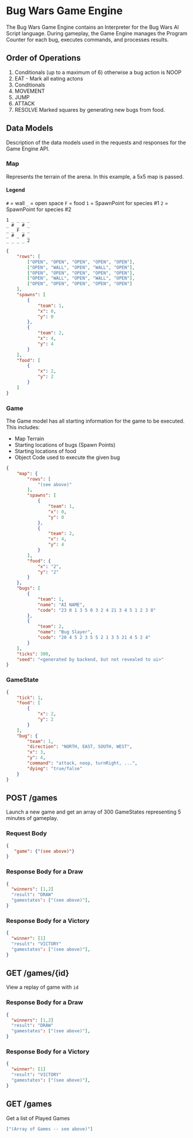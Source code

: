 # Bug Wars Game Engine
The Bug Wars Game Engine contains an Interpreter for the Bug Wars AI Script language.  During gameplay, the Game Engine manages the Program Counter for each bug, executes commands, and processes results.

## Order of Operations
1. Conditionals (up to a maximum of 6) otherwise a bug action is NOOP
2. EAT - Mark all eating actons
3. Conditionals
4. MOVEMENT
5. JUMP
6. ATTACK
7. RESOLVE Marked squares by generating new bugs from food.

## Data Models
Description of the data models used in the requests and responses for the Game Engine API.

### Map
Represents the terrain of the arena.  In this example, a 5x5 map is passed.

#### Legend
`#` = wall
`_` = open space
`F` = food
`1` = SpawnPoint for species #1
`2` = SpawnPoint for species #2

```
1 _ _ _ _
_ # _ # _
_ _ F _ _
_ # _ # _
_ _ _ _ 2
```

```json
{
    "rows": [
        ["OPEN", "OPEN", "OPEN", "OPEN", "OPEN"],
        ["OPEN", "WALL", "OPEN", "WALL", "OPEN"],
        ["OPEN", "OPEN", "OPEN", "OPEN", "OPEN"],
        ["OPEN", "WALL", "OPEN", "WALL", "OPEN"],
        ["OPEN", "OPEN", "OPEN", "OPEN", "OPEN"]
    ],
    "spawns": [
        {
            "team": 1,
            "x": 0,
            "y": 0
        },
        {
            "team": 2,
            "x": 4,
            "y": 4
        }
    ],
    "food": [
        {
            "x": 2,
            "y": 2
        }
    ]
}
```
### Game
The Game model has all starting information for the game to be executed.  This includes:
* Map Terrain
* Starting locations of bugs (Spawn Points)
* Starting locations of food
* Object Code used to execute the given bug

```json
{
    "map": {
        "rows": [
            "(see above)"
        ],
        "spawns": [
            {
                "team": 1,
                "x": 0,
                "y": 0
            },
            {
                "team": 2,
                "x": 4,
                "y": 4
            }
        ],
        "food": {
            "x": "2",
            "y": "2"
        }
    },
    "bugs": [
        {
            "team": 1,
            "name": "AI NAME",
            "code": "23 0 1 3 5 0 3 2 4 21 3 4 5 1 2 3 8"
        },
        {
            "team": 2,
            "name": "Bug Slayer",
            "code": "20 4 5 2 3 5 5 2 1 3 5 21 4 5 2 4"
        }
    ],
    "ticks": 300,
    "seed": "<generated by backend, but not revealed to ui>"
}
```

### GameState
```json
{
    "tick": 1,
    "food": [
        {
            "x": 2,
            "y": 2
        }
    ],
    "bug": {
        "team": 1,
        "direction": "NORTH, EAST, SOUTH, WEST",
        "x": 3,
        "y": 4,
        "command": "attack, noop, turnRight, ...",
        "dying": "true/false"
    }
}
```

## POST /games
Launch a new game and get an array of 300 GameStates representing 5 minutes of gameplay.

### Request Body
```json
{
   "game": {"(see above)"}
}
```

### Response Body for a Draw
```json
{
  "winners": [1,2]
  "result": "DRAW"
  "gamestates": ["(see above)"],
}
```

### Response Body for a Victory
```json
{
  "winner": [1]
  "result": "VICTORY"
  "gamestates": ["(see above)"],
}
```

## GET /games/{id}
View a replay of game with `id`

### Response Body for a Draw
```json
{
  "winners": [1,2]
  "result": "DRAW"
  "gamestates": ["(see above)"],
}
```

### Response Body for a Victory
```json
{
  "winner": [1]
  "result": "VICTORY"
  "gamestates": ["(see above)"],
}
```

## GET /games
Get a list of Played Games
```json
["(Array of Games -- see above)"]
```
